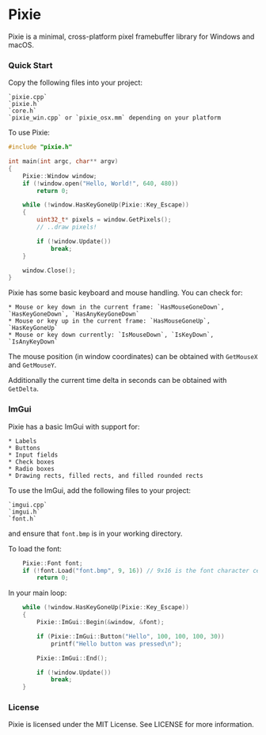 Pixie
=====

Pixie is a minimal, cross-platform pixel framebuffer library for Windows and macOS.

### Quick Start

Copy the following files into your project:

    `pixie.cpp`
    `pixie.h`
    `core.h`
    `pixie_win.cpp` or `pixie_osx.mm` depending on your platform

To use Pixie:

```cpp
#include "pixie.h"

int main(int argc, char** argv)
{
    Pixie::Window window;
    if (!window.open("Hello, World!", 640, 480))
        return 0;

    while (!window.HasKeyGoneUp(Pixie::Key_Escape))
    {
        uint32_t* pixels = window.GetPixels();
        // ..draw pixels!

        if (!window.Update())
            break;
    }

    window.Close();
}
```

Pixie has some basic keyboard and mouse handling. You can check for:

    * Mouse or key down in the current frame: `HasMouseGoneDown`, `HasKeyGoneDown`, `HasAnyKeyGoneDown`
    * Mouse or key up in the current frame: `HasMouseGoneUp`, `HasKeyGoneUp`
    * Mouse or key down currently: `IsMouseDown`, `IsKeyDown`, `IsAnyKeyDown`

The mouse position (in window coordinates) can be obtained with `GetMouseX` and `GetMouseY`.

Additionally the current time delta in seconds can be obtained with `GetDelta`.

### ImGui

Pixie has a basic ImGui with support for:

    * Labels
    * Buttons
    * Input fields
    * Check boxes
    * Radio boxes
    * Drawing rects, filled rects, and filled rounded rects

To use the ImGui, add the following files to your project:

    `imgui.cpp`
    `imgui.h`
    `font.h`

and ensure that `font.bmp` is in your working directory.

To load the font:

```cpp
    Pixie::Font font;
    if (!font.Load("font.bmp", 9, 16)) // 9x16 is the font character cell size.
        return 0;
```

In your main loop:

```cpp
    while (!window.HasKeyGoneUp(Pixie::Key_Escape))
    {
        Pixie::ImGui::Begin(&window, &font);

        if (Pixie::ImGui::Button("Hello", 100, 100, 100, 30))
            printf("Hello button was pressed\n");

        Pixie::ImGui::End();

        if (!window.Update())
            break;
    }
```

### License

Pixie is licensed under the MIT License. See LICENSE for more information.
